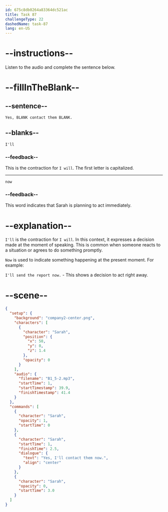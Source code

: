 ```yaml
---
id: 675c8db0264a83364dc521ac
title: Task 87
challengeType: 22
dashedName: task-87
lang: en-US
---
```

<!-- (Audio) Sarah: Yes, I'll contact them now. -->

# --instructions--

Listen to the audio and complete the sentence below.

# --fillInTheBlank--

## --sentence--

`Yes, BLANK contact them BLANK.`

## --blanks--

`I'll`

### --feedback--

This is the contraction for `I will`. The first letter is capitalized.

---

`now`

### --feedback--

This word indicates that Sarah is planning to act immediately.

# --explanation--

`I'll` is the contraction for `I will`. In this context, it expresses a decision made at the moment of speaking. This is common when someone reacts to a situation or agrees to do something promptly. 

`Now` is used to indicate something happening at the present moment. For example:

`I'll send the report now.` - This shows a decision to act right away.

# --scene--

```json
{
  "setup": {
    "background": "company2-center.png",
    "characters": [
      {
        "character": "Sarah",
        "position": {
          "x": 50,
          "y": 0,
          "z": 1.4
        },
        "opacity": 0
      }
    ],
    "audio": {
      "filename": "B1_5-2.mp3",
      "startTime": 1,
      "startTimestamp": 39.9,
      "finishTimestamp": 41.4
    }
  },
  "commands": [
    {
      "character": "Sarah",
      "opacity": 1,
      "startTime": 0
    },
    {
      "character": "Sarah",
      "startTime": 1,
      "finishTime": 2.5,
      "dialogue": {
        "text": "Yes, I'll contact them now.",
        "align": "center"
      }
    },
    {
      "character": "Sarah",
      "opacity": 0,
      "startTime": 3.0
    }
  ]
}
```
